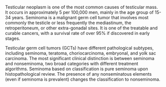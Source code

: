 Testicular neoplasm is one of the most common causes of testicular mass. It occurs in approximately 5 per 100,000 men, mainly in the age group of 15-34 years. Seminoma is a malignant germ cell tumor that involves most commonly the testicle or less frequently the mediastinum, the retroperitoneum, or other extra-gonadal sites. It is one of the treatable and curable cancers, with a survival rate of over 95% if discovered in early stages.

Testicular germ cell tumors (GCTs) have different pathological subtypes, including seminoma, teratoma, choriocarcinoma, embryonal, and yolk sac carcinoma. The most significant clinical distinction is between seminoma and nonseminoma, two broad categories with different treatment algorithms. Seminoma based on classification is pure seminoma upon histopathological review. The presence of any nonseminatous elements (even if seminoma is prevalent) changes the classification to nonseminoma.